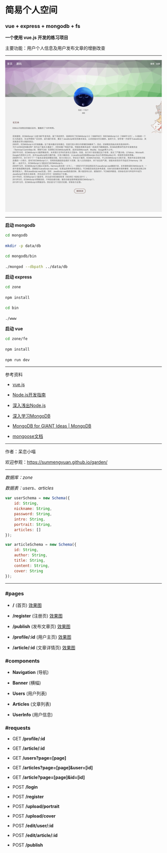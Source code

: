 # 简易个人空间 #

### vue + express + mongodb + fs ###

__一个使用 vue.js 开发的练习项目__

主要功能：用户个人信息及用户发布文章的增删改查

*****

![](./materials/article.png)

*****

__启动 mongodb__

```bash
cd mongodb

mkdir -p data/db

cd mongodb/bin

./mongod --dbpath ../data/db
```

__启动 express__

```bash
cd zone

npm install

cd bin

./www
```

__启动 vue__

```bash
cd zone/fe

npm install

npm run dev
```

*****

参考资料

+ [vue.js](http://cn.vuejs.org/)

+ [Node.js开发指南](http://okj45byt5.bkt.clouddn.com/Node.js%E5%BC%80%E5%8F%91%E6%8C%87%E5%8D%97.pdf)

+ [深入浅出Node.js](http://okj45byt5.bkt.clouddn.com/%E6%B7%B1%E5%85%A5%E6%B5%85%E5%87%BANode.js.pdf)

+ [深入学习MongoDB](http://okj45byt5.bkt.clouddn.com/%E6%B7%B1%E5%85%A5%E5%AD%A6%E4%B9%A0MongoDB.pdf)

+ [MongoDB for GIANT Ideas | MongoDB](https://www.mongodb.com/)

+ [mongoose文档](http://www.nodeclass.com/api/mongoose.html)

*****

作者：呆恋小喵

欢迎参观：<https://sunmengyuan.github.io/garden/>

*****

_数据库：zone_

_数据表：users、articles_

```javascript
var userSchema = new Schema({
    id: String,
    nickname: String,
    password: String,
    intro: String,
    portrait: String,
    articles: []
});
```
```javascript
var articleSchema = new Schema({
    id: String,
    author: String,
    title: String,
    content: String,
    cover: String
});
```

*****

### #pages ###

+ __/__ (首页) [效果图](./materials/index.png)

+ __/register__ (注册页) [效果图](./materials/register.png)

+ __/publish__ (发布文章页) [效果图](./materials/publish.png)

+ __/profile/:id__ (用户主页) [效果图](./materials/profile.png)

+ __/article/:id__ (文章详情页) [效果图](./materials/article.png)

### #components ###

+ __Navigation__ (导航)

+ __Banner__ (横幅)

+ __Users__ (用户列表)

+ __Articles__ (文章列表)

+ __UserInfo__ (用户信息)

### #requests ###

+ GET __/profile/:id__

+ GET __/article/:id__

+ GET __/users?page=[page]__

+ GET __/articles?page=[page]&user=[id]__

+ GET __/article?page=[page]&id=[id]__

+ POST __/login__

+ POST __/register__

+ POST __/upload/portrait__

+ POST __/upload/cover__

+ POST __/edit/user/:id__

+ POST __/edit/article/:id__

+ POST __/publish__